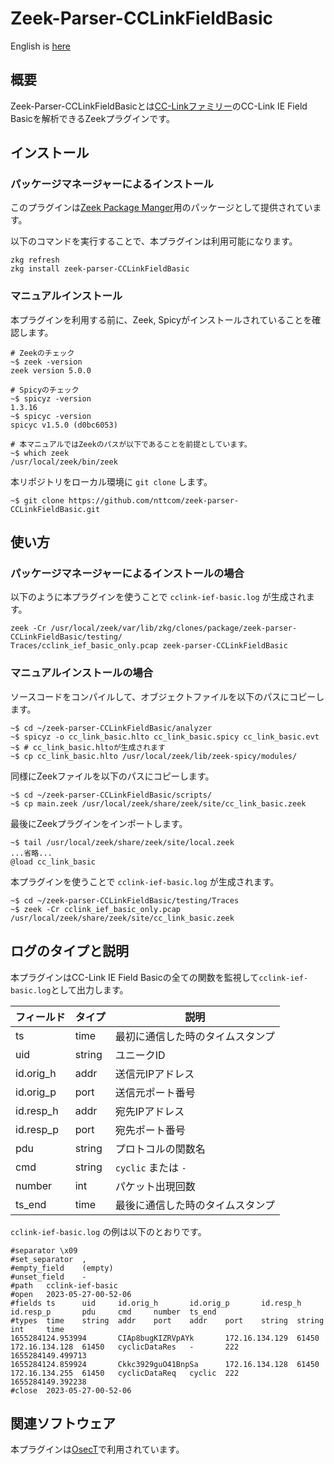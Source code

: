 # Zeek-Parser-CCLinkFieldBasic

English is [here](https://github.com/nttcom/zeek-parser-CCLinkFieldBasic/blob/main/README_en.md)

## 概要

Zeek-Parser-CCLinkFieldBasicとは[CC-Linkファミリー](https://www.cc-link.org/ja/cclink/index.html)のCC-Link IE Field Basicを解析できるZeekプラグインです。

## インストール

### パッケージマネージャーによるインストール

このプラグインは[Zeek Package Manger](https://docs.zeek.org/projects/package-manager/en/stable/index.html)用のパッケージとして提供されています。

以下のコマンドを実行することで、本プラグインは利用可能になります。
```
zkg refresh
zkg install zeek-parser-CCLinkFieldBasic
```

### マニュアルインストール

本プラグインを利用する前に、Zeek, Spicyがインストールされていることを確認します。
```
# Zeekのチェック
~$ zeek -version
zeek version 5.0.0

# Spicyのチェック
~$ spicyz -version
1.3.16
~$ spicyc -version
spicyc v1.5.0 (d0bc6053)

# 本マニュアルではZeekのパスが以下であることを前提としています。
~$ which zeek
/usr/local/zeek/bin/zeek
```

本リポジトリをローカル環境に `git clone` します。

```
~$ git clone https://github.com/nttcom/zeek-parser-CCLinkFieldBasic.git
```

## 使い方

### パッケージマネージャーによるインストールの場合

以下のように本プラグインを使うことで `cclink-ief-basic.log` が生成されます。

```
zeek -Cr /usr/local/zeek/var/lib/zkg/clones/package/zeek-parser-CCLinkFieldBasic/testing/
Traces/cclink_ief_basic_only.pcap zeek-parser-CCLinkFieldBasic
```

### マニュアルインストールの場合

ソースコードをコンパイルして、オブジェクトファイルを以下のパスにコピーします。

```
~$ cd ~/zeek-parser-CCLinkFieldBasic/analyzer
~$ spicyz -o cc_link_basic.hlto cc_link_basic.spicy cc_link_basic.evt
~$ # cc_link_basic.hltoが生成されます
~$ cp cc_link_basic.hlto /usr/local/zeek/lib/zeek-spicy/modules/
```

同様にZeekファイルを以下のパスにコピーします。

```
~$ cd ~/zeek-parser-CCLinkFieldBasic/scripts/
~$ cp main.zeek /usr/local/zeek/share/zeek/site/cc_link_basic.zeek
```

最後にZeekプラグインをインポートします。

```
~$ tail /usr/local/zeek/share/zeek/site/local.zeek
...省略...
@load cc_link_basic
```

本プラグインを使うことで `cclink-ief-basic.log` が生成されます。

```
~$ cd ~/zeek-parser-CCLinkFieldBasic/testing/Traces
~$ zeek -Cr cclink_ief_basic_only.pcap /usr/local/zeek/share/zeek/site/cc_link_basic.zeek
```

## ログのタイプと説明

本プラグインはCC-Link IE Field Basicの全ての関数を監視して`cclink-ief-basic.log`として出力します。

| フィールド | タイプ | 説明 |
| --- | --- | --- |
| ts | time | 最初に通信した時のタイムスタンプ |
| uid | string | ユニークID |
| id.orig_h | addr | 送信元IPアドレス |
| id.orig_p | port | 送信元ポート番号 |
| id.resp_h | addr | 宛先IPアドレス |
| id.resp_p | port | 宛先ポート番号 |
| pdu | string | プロトコルの関数名 |
| cmd | string | `cyclic` または `-` |
| number | int | パケット出現回数 |
| ts_end | time | 最後に通信した時のタイムスタンプ |

`cclink-ief-basic.log` の例は以下のとおりです。

```
#separator \x09
#set_separator  ,
#empty_field    (empty)
#unset_field    -
#path   cclink-ief-basic
#open   2023-05-27-00-52-06
#fields ts      uid     id.orig_h       id.orig_p       id.resp_h       id.resp_p       pdu     cmd     number  ts_end
#types  time    string  addr    port    addr    port    string  string  int     time
1655284124.953994       CIAp8bugKIZRVpAYk       172.16.134.129  61450   172.16.134.128  61450   cyclicDataRes   -       222     1655284149.499713
1655284124.859924       Ckkc3929guO41BnpSa      172.16.134.128  61450   172.16.134.255  61450   cyclicDataReq   cyclic  222     1655284149.392238
#close  2023-05-27-00-52-06
```

## 関連ソフトウェア

本プラグインは[OsecT](https://github.com/nttcom/OsecT)で利用されています。
